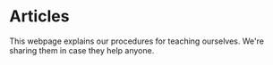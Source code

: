# Articles 

This webpage explains our procedures for teaching ourselves. We're sharing them in case they help anyone.  

